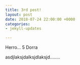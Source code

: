 ```yaml
---
title: 3rd post!
layout: post
date: 2018-07-24 22:00:00 +0000
categories:
- jekyll-updates

---
```

Herro... 5 Dorra

asdjlaksjdalksjdlaksjd........